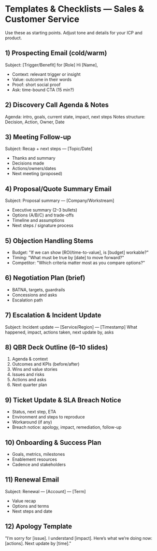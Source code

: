 # Templates & Checklists — Sales & Customer Service

Use these as starting points. Adjust tone and details for your ICP and product.

## 1) Prospecting Email (cold/warm)
Subject: [Trigger/Benefit] for [Role]
Hi [Name],
- Context: relevant trigger or insight
- Value: outcome in their words
- Proof: short social proof
- Ask: time-bound CTA (15 min?)

## 2) Discovery Call Agenda & Notes
Agenda: intro, goals, current state, impact, next steps
Notes structure: Decision, Action, Owner, Date

## 3) Meeting Follow-up
Subject: Recap + next steps — [Topic/Date]
- Thanks and summary
- Decisions made
- Actions/owners/dates
- Next meeting (proposed)

## 4) Proposal/Quote Summary Email
Subject: Proposal summary — [Company/Workstream]
- Executive summary (2–3 bullets)
- Options (A/B/C) and trade-offs
- Timeline and assumptions
- Next steps / signature process

## 5) Objection Handling Stems
- Budget: "If we can show [ROI/time-to-value], is [budget] workable?"
- Timing: "What must be true by [date] to move forward?"
- Competitor: "Which criteria matter most as you compare options?"

## 6) Negotiation Plan (brief)
- BATNA, targets, guardrails
- Concessions and asks
- Escalation path

## 7) Escalation & Incident Update
Subject: Incident update — [Service/Region] — [Timestamp]
What happened, impact, actions taken, next update by, asks

## 8) QBR Deck Outline (6–10 slides)
1. Agenda & context
2. Outcomes and KPIs (before/after)
3. Wins and value stories
4. Issues and risks
5. Actions and asks
6. Next quarter plan

## 9) Ticket Update & SLA Breach Notice
- Status, next step, ETA
- Environment and steps to reproduce
- Workaround (if any)
- Breach notice: apology, impact, remediation, follow-up

## 10) Onboarding & Success Plan
- Goals, metrics, milestones
- Enablement resources
- Cadence and stakeholders

## 11) Renewal Email
Subject: Renewal — [Account] — [Term]
- Value recap
- Options and terms
- Next steps and date

## 12) Apology Template
"I’m sorry for [issue]. I understand [impact]. Here’s what we’re doing now: [actions]. Next update by [time]."
